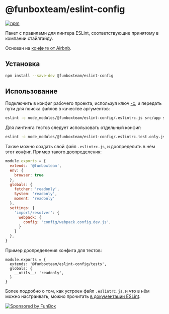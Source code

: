 # @funboxteam/eslint-config

[![npm](https://img.shields.io/npm/v/@funboxteam/eslint-config.svg)](https://www.npmjs.com/package/@funboxteam/eslint-config)

Пакет с правилами для линтера ESLint, соответствующие принятому в компании стайлгайду.

Основан на [конфиге от Airbnb](https://github.com/airbnb/javascript).

## Установка

```bash
npm install --save-dev @funboxteam/eslint-config
```

## Использование

Подключить в конфиг рабочего проекта, используя ключ [-c](http://eslint.org/docs/user-guide/command-line-interface#-c---config), 
и передать пути для поиска файлов в качестве аргументов:

```sh
eslint -c node_modules/@funboxteam/eslint-config/.eslintrc.js src/app src/sandbox
```

Для линтинга тестов следует использовать отдельный конфиг:

```sh 
eslint -c node_modules/@funboxteam/eslint-config/.eslintrc.test.only.js src/tests
```

Также можно создать свой файл `.eslintrc.js`, и доопределить в нём этот конфиг. 
Пример такого доопределения: 

```js
module.exports = {
  extends: '@funboxteam',
  env: {
    browser: true
  },
  globals: {
    fetcher: 'readonly',
    System: 'readonly',
    moment: 'readonly'
  },
  settings: {
    'import/resolver': {
      webpack: {
        config: 'config/webpack.config.dev.js',
      }
    }
  },
}
```  

Пример доопределения конфига для тестов:

```
module.exports = {
  extends: '@funboxteam/eslint-config/tests',
  globals: {
    __utils__: 'readonly',
  }
}
``` 

Более подробно о том, как устроен файл `.eslintrc.js`, 
и что в нём можно настраивать, можно прочитать [в документации ESLint](https://eslint.org/docs/user-guide/configuring).

[![Sponsored by FunBox](https://funbox.ru/badges/sponsored_by_funbox_centered.svg)](https://funbox.ru)
